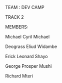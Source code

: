 TEAM : DEV CAMP

TRACK 2


MEMBERS:

Michael Cyril Michael

Deograss Eliud Widambe

Erick Leonard Shayo

George Prosper Mushi

Richard Mteri
